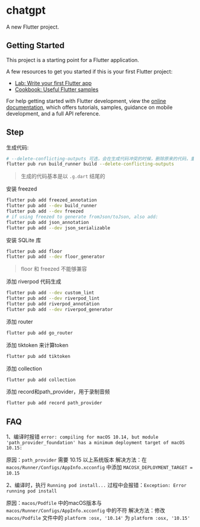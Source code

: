 # chatgpt

A new Flutter project.

## Getting Started

This project is a starting point for a Flutter application.

A few resources to get you started if this is your first Flutter project:

- [Lab: Write your first Flutter app](https://docs.flutter.dev/get-started/codelab)
- [Cookbook: Useful Flutter samples](https://docs.flutter.dev/cookbook)

For help getting started with Flutter development, view the
[online documentation](https://docs.flutter.dev/), which offers tutorials,
samples, guidance on mobile development, and a full API reference.

## Step

生成代码:

```bash
# --delete-conflicting-outputs 可选，会在生成代码冲突的时候，删除原来的代码，重新生成
flutter pub run build_runner build --delete-conflicting-outputs
```

> 生成的代码基本是以 `.g.dart` 结尾的

安装 freezed

```bash
flutter pub add freezed_annotation
flutter pub add --dev build_runner
flutter pub add --dev freezed
# if using freezed to generate fromJson/toJson, also add:
flutter pub add json_annotation
flutter pub add --dev json_serializable
```

安装 SQLite 库

```bash
flutter pub add floor
flutter pub add --dev floor_generator
```

> floor 和 freezed 不能够兼容

添加 riverpod 代码生成

```bash
flutter pub add --dev custom_lint
flutter pub add --dev riverpod_lint
flutter pub add riverpod_annotation
flutter pub add --dev riverpod_generator
```

添加 router

```bash
flutter pub add go_router
```


添加 tiktoken 来计算token

```bash
flutter pub add tiktoken
```

添加 collection

```bash
flutter pub add collection
```

添加 record和path_provider，用于录制音频

```bash
flutter pub add record path_provider

```


## FAQ

1、编译时报错 `error: compiling for macOS 10.14, but module 'path_provider_foundation' has a minimum deployment target of macOS 10.15:`

原因：`path_provider` 需要 10.15 以上系统版本
解决方法：在 `macos/Runner/Configs/AppInfo.xcconfig` 中添加 `MACOSX_DEPLOYMENT_TARGET = 10.15`

2、编译时，执行 `Running pod install...` 过程中会报错：`Exception: Error running pod install`

原因：`macos/Podfile` 中的macOS版本与 `macos/Runner/Configs/AppInfo.xcconfig` 中的不符
解决方法：修改 `macos/Podfile` 文件中的 `platform :osx, '10.14'` 为 `platform :osx, '10.15'`